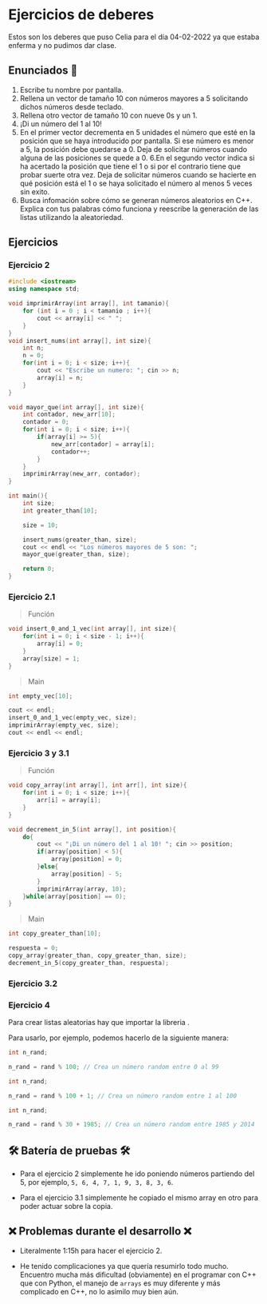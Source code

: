 # Ejercicios de deberes

Estos son los deberes que puso Celia para el día 04-02-2022 ya que estaba enferma y no pudimos dar clase.

## Enunciados 📄

1. Escribe tu nombre por pantalla.
2. Rellena un vector de tamaño 10 con números mayores a 5 solicitando dichos números desde teclado.
3. Rellena otro vector de tamaño 10 con nueve 0s y un 1.
4. ¡Di un número del 1 al 10!
5. En el primer vector decrementa en 5 unidades el número que esté en la posición que se haya introducido por pantalla. Si ese número es menor a 5, la posición debe quedarse a 0. Deja de solicitar números cuando alguna de las posiciones se quede a 0.
6.En el segundo vector indica si ha acertado la posición que tiene el 1 o si por el contrario tiene que probar suerte otra vez. Deja de solicitar números cuando se hacierte en qué posición está el 1 o se haya solicitado el número al menos 5 veces sin exito.
7. Busca infomación sobre cómo se generan números aleatorios en C++. Explica con tus palabras cómo funciona y reescribe la generación de las listas utilizando la aleatoriedad.

## Ejercicios

### Ejercicio 2

```cpp
#include <iostream>
using namespace std;

void imprimirArray(int array[], int tamanio){
    for (int i = 0 ; i < tamanio ; i++){
        cout << array[i] << " ";
    }
}
void insert_nums(int array[], int size){
    int n;
    n = 0;
    for(int i = 0; i < size; i++){
        cout << "Escribe un numero: "; cin >> n;
        array[i] = n;
    }
}

void mayor_que(int array[], int size){
    int contador, new_arr[10];
    contador = 0;
    for(int i = 0; i < size; i++){
        if(array[i] >= 5){
            new_arr[contador] = array[i];
            contador++;
        }
    }
    imprimirArray(new_arr, contador);
}

int main(){
    int size;
    int greater_than[10];

    size = 10;

    insert_nums(greater_than, size);
    cout << endl << "Los números mayores de 5 son: ";
    mayor_que(greater_than, size);

    return 0;
}
```

### Ejercicio 2.1

> Función

```cpp
void insert_0_and_1_vec(int array[], int size){
    for(int i = 0; i < size - 1; i++){
        array[i] = 0;
    }
    array[size] = 1;
}
```

> Main

```cpp
int empty_vec[10];

cout << endl;
insert_0_and_1_vec(empty_vec, size);
imprimirArray(empty_vec, size);
cout << endl << endl;
```

### Ejercicio 3 y 3.1

> Función

```cpp
void copy_array(int array[], int arr[], int size){
    for(int i = 0; i < size; i++){
        arr[i] = array[i];
    }
}

void decrement_in_5(int array[], int position){
    do{
        cout << "¡Di un número del 1 al 10! "; cin >> position;
        if(array[position] < 5){
            array[position] = 0;
        }else{
            array[position] - 5;
        }
        imprimirArray(array, 10);
    }while(array[position] == 0);
}
```

> Main

```cpp
int copy_greater_than[10];

respuesta = 0;
copy_array(greater_than, copy_greater_than, size);
decrement_in_5(copy_greater_than, respuesta);
```

### Ejercicio 3.2

### Ejercicio 4

Para crear listas aleatorias hay que importar la libreria <cstdlib>.

Para usarlo, por ejemplo, podemos hacerlo de la siguiente manera:

```cpp
int n_rand;

n_rand = rand % 100; // Crea un número random entre 0 al 99
```

```cpp
int n_rand;

n_rand = rand % 100 + 1; // Crea un número random entre 1 al 100
```

```cpp
int n_rand;

n_rand = rand % 30 + 1985; // Crea un número random entre 1985 y 2014
```

## 🛠 Batería de pruebas 🛠

* Para el ejercicio 2 simplemente he ido poniendo números partiendo del 5, por ejemplo, `5, 6, 4, 7, 1, 9, 3, 8, 3, 6`.

* Para el ejercicio 3.1 simplemente he copiado el mismo array en otro para poder actuar sobre la copia.

## ❌ Problemas durante el desarrollo ❌

* Literalmente 1:15h para hacer el ejercicio 2.

* He tenido complicaciones ya que quería resumirlo todo mucho. Encuentro mucha más dificultad (obviamente) en el programar con C++ que con Python, el manejo de `arrays` es muy diferente y más complicado en C++, no lo asimilo muy bien aún.